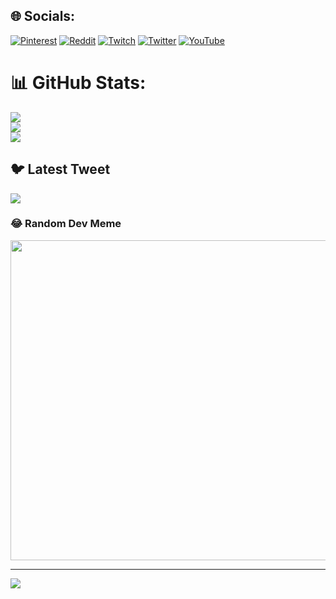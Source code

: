 
## 🌐 Socials:
[![Pinterest](https://img.shields.io/badge/Pinterest-%23E60023.svg?logo=Pinterest&logoColor=white)](https://pinterest.com/EL1F4YT) [![Reddit](https://img.shields.io/badge/Reddit-%23FF4500.svg?logo=Reddit&logoColor=white)](https://reddit.com/user/EL1F4YT) [![Twitch](https://img.shields.io/badge/Twitch-%239146FF.svg?logo=Twitch&logoColor=white)](https://twitch.tv/EL1F4YT_) [![Twitter](https://img.shields.io/badge/Twitter-%231DA1F2.svg?logo=Twitter&logoColor=white)](https://twitter.com/EL1F4YT) [![YouTube](https://img.shields.io/badge/YouTube-%23FF0000.svg?logo=YouTube&logoColor=white)](https://youtube.com/@EL1F4YT) 
# 📊 GitHub Stats:
![](https://github-readme-stats.vercel.app/api?username=FerEsqueda&theme=graywhite&hide_border=false&include_all_commits=false&count_private=false)<br/>
![](https://github-readme-streak-stats.herokuapp.com/?user=FerEsqueda&theme=graywhite&hide_border=false)<br/>
![](https://github-readme-stats.vercel.app/api/top-langs/?username=FerEsqueda&theme=graywhite&hide_border=false&include_all_commits=false&count_private=false&layout=compact)

## 🐦 Latest Tweet
[![](https://gtce.itsvg.in/api?username=EL1F4YT)](https://github.com/VishwaGauravIn/github-twitter-card-embed)

### 😂 Random Dev Meme
<img src="https://random-memer.herokuapp.com/" width="512px"/>

---
[![](https://visitcount.itsvg.in/api?id=FerEsqueda&icon=6&color=12)](https://visitcount.itsvg.in)

<!-- Proudly created with GPRM ( https://gprm.itsvg.in ) -->
